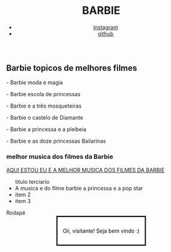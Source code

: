 
 

<!DOCTYPE html>
<html lang="en">
<head>
   <meta charset="UTF-8">
   <meta http-equiv="X-UA-Compatible" content="IE=edge">
   <meta name="viewport" content="width=device-width, initial-scale=1.0">
   <title>Document</title>
   <link rel="stylesheet" href="isa.css">
</head>

<body>

<header class="cabecalho">
<h1> BARBIE </h1>
<nav>
    <ul>
        <li><a href="https://www.instagram.com/p/Cnzxt8sujmU/">instagram </a> </li>
        <li><a href="https://github.com/isabellafernanda123/isa"> github</a></li>
    </ul>
</nav>
<img src="">
</header>
<h2> Barbie topicos de melhores filmes</h2>
<p class="parágrafo1"> - Barbie moda e magia </p>
<div class="parágrafos">
<p>  - Barbie escola de princessas</p>
<p> - Barbie e a três mosqueteiras </p>  
<p> - Barbie o castelo de Diamante </p> 
<p>- Barbie a princessa e a pleibeia </p>
</div>  
<p> - Barbie e as doze princessas Bailarinas</p>
<h3> melhor musica dos filmes da Barbie </h3>
<a href="https://youtu.be/M1pA2MQtw34"> AQUI ESTOU EU E A MELHOR MUSICA DOS FILMES DA BARBIE</a>
<ul class="lista"> titulo terciario

   <li> A musica e do filme barbie a princessa e a pop star </li>
   <li> item 2 </li>
   <li>item 3</li>
</ul>
<img class="imagem" src="" alt="">
</body>

<footer>
Rodapé
</footer>

<dialog open>
<p> Oii, visitante! Seja bem vindo :)</p>
</dialog>
</html>
